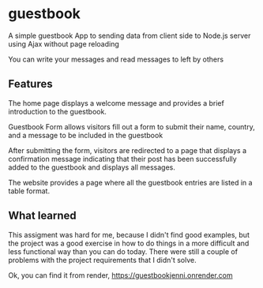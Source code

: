 # guestbook

A simple guestbook App to sending data from client side to Node.js server using Ajax without page reloading

You can write your messages and read messages to left by others 

## Features

The home page displays a welcome message and provides a brief introduction to the guestbook.

Guestbook Form allows visitors fill out a form to submit their name, country, and a message to be included in the guestbook

After submitting the form, visitors are redirected to a page that displays a confirmation message indicating that their post has been successfully added to the guestbook and displays all messages.

The website provides a page where all the guestbook entries are listed in a table format. 

 ## What learned

This assigment was hard for me, because I didn't find good examples, but the project was a good exercise in how to do things in a more difficult and less functional way than you can do today. There were still a couple of problems with the project requirements that I didn't solve. 


Ok, you can find it from render, https://guestbookjenni.onrender.com
